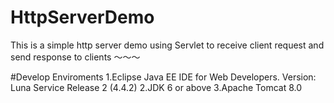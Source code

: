 # HttpServerDemo
This is a simple http server demo using Servlet to receive client request and send response to clients 
～～～

#Develop Enviroments
1.Eclipse Java EE IDE for Web Developers.
Version: Luna Service Release 2 (4.4.2)
2.JDK 6 or above
3.Apache Tomcat 8.0
